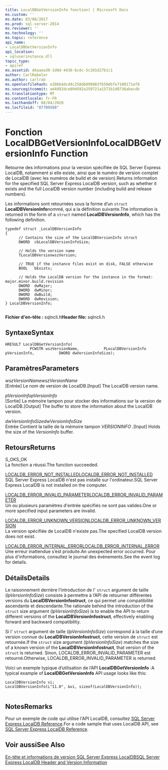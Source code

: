 ```yaml
---
title: LocalDBGetVersionInfo fonction) | Microsoft Docs
ms.custom: ''
ms.date: 03/08/2017
ms.prod: sql-server-2014
ms.reviewer: ''
ms.technology: ''
ms.topic: reference
api_name:
- LocalDBGetVersionInfo
api_location:
- sqluserinstance.dll
topic_type:
- apiref
ms.assetid: d4aaea30-1d0d-4436-bcdc-5c101d27b1c1
author: CarlRabeler
ms.author: carlrab
ms.openlocfilehash: e30bb4dcd4c258db899883f650dbfe7100171ef8
ms.sourcegitcommit: ad4d92dce894592a259721a1571b1d8736abacdb
ms.translationtype: MT
ms.contentlocale: fr-FR
ms.lasthandoff: 08/04/2020
ms.locfileid: "87709508"
---
```

# <a name="localdbgetversioninfo-function"></a><span data-ttu-id="1dc7a-102">Fonction LocalDBGetVersionInfo</span><span class="sxs-lookup"><span data-stu-id="1dc7a-102">LocalDBGetVersionInfo Function</span></span>
  <span data-ttu-id="1dc7a-103">Retourne des informations pour la version spécifiée de SQL Server Express LocalDB, notamment si elle existe, ainsi que le numéro de version complet de LocalDB (avec les numéros de build et de version).</span><span class="sxs-lookup"><span data-stu-id="1dc7a-103">Returns information for the specified SQL Server Express LocalDB version, such as whether it exists and the full LocalDB version number (including build and release numbers).</span></span>  
  
 <span data-ttu-id="1dc7a-104">Les informations sont retournées sous la forme d’un `struct` **LocalDBVersionInfo**nommé, qui a la définition suivante.</span><span class="sxs-lookup"><span data-stu-id="1dc7a-104">The information is returned in the form of a `struct` named **LocalDBVersionInfo**, which has the following definition.</span></span>  
  
```  
typedef struct _LocalDBVersionInfo  
{  
      // Contains the size of the LocalDBVersionInfo struct  
      DWORD  cbLocalDBVersionInfoSize;  
  
      // Holds the version name  
      TLocalDBVersionwszVersion;  
  
      // TRUE if the instance files exist on disk, FALSE otherwise  
      BOOL   bExists;  
  
      // Holds the LocalDB version for the instance in the format: major.minor.build.revision  
      DWORD  dwMajor;  
      DWORD  dwMinor;  
      DWORD  dwBuild;  
      DWORD  dwRevision;  
} LocalDBVersionInfo;  
  
```  
  
 <span data-ttu-id="1dc7a-105">**Fichier d'en-tête :** sqlncli.h</span><span class="sxs-lookup"><span data-stu-id="1dc7a-105">**Header file:** sqlncli.h</span></span>  
  
## <a name="syntax"></a><span data-ttu-id="1dc7a-106">Syntaxe</span><span class="sxs-lookup"><span data-stu-id="1dc7a-106">Syntax</span></span>  
  
```  
HRESULT LocalDBGetVersionInfo(  
           PCWSTR wszVersionName,           PLocalDBVersionInfo pVersionInfo,           DWORD dwVersionInfoSize);  
```  
  
## <a name="parameters"></a><span data-ttu-id="1dc7a-107">Paramètres</span><span class="sxs-lookup"><span data-stu-id="1dc7a-107">Parameters</span></span>  
 <span data-ttu-id="1dc7a-108">*wszVersionName*</span><span class="sxs-lookup"><span data-stu-id="1dc7a-108">*wszVersionName*</span></span>  
 <span data-ttu-id="1dc7a-109">[Entrée] Le nom de version de LocalDB.</span><span class="sxs-lookup"><span data-stu-id="1dc7a-109">[Input] The LocalDB version name.</span></span>  
  
 <span data-ttu-id="1dc7a-110">*pVersionInfo*</span><span class="sxs-lookup"><span data-stu-id="1dc7a-110">*pVersionInfo*</span></span>  
 <span data-ttu-id="1dc7a-111">[Sortie] La mémoire tampon pour stocker des informations sur la version de LocalDB.</span><span class="sxs-lookup"><span data-stu-id="1dc7a-111">[Output] The buffer to store the information about the LocalDB version.</span></span>  
  
 <span data-ttu-id="1dc7a-112">*dwVersionInfoSize*</span><span class="sxs-lookup"><span data-stu-id="1dc7a-112">*dwVersionInfoSize*</span></span>  
 <span data-ttu-id="1dc7a-113">Entrée Contient la taille de la mémoire tampon *VERSIONINFO* .</span><span class="sxs-lookup"><span data-stu-id="1dc7a-113">[Input] Holds the size of the *VersionInfo* buffer.</span></span>  
  
## <a name="returns"></a><span data-ttu-id="1dc7a-114">Retours</span><span class="sxs-lookup"><span data-stu-id="1dc7a-114">Returns</span></span>  
 <span data-ttu-id="1dc7a-115">S_OK</span><span class="sxs-lookup"><span data-stu-id="1dc7a-115">S_OK</span></span>  
 <span data-ttu-id="1dc7a-116">La fonction a réussi.</span><span class="sxs-lookup"><span data-stu-id="1dc7a-116">The function succeeded.</span></span>  
  
 [<span data-ttu-id="1dc7a-117">LOCALDB_ERROR_NOT_INSTALLED</span><span class="sxs-lookup"><span data-stu-id="1dc7a-117">LOCALDB_ERROR_NOT_INSTALLED</span></span>](../express-localdb-error-messages/localdb-error-not-installed.md)  
 <span data-ttu-id="1dc7a-118">SQL Server Express LocalDB n'est pas installé sur l'ordinateur.</span><span class="sxs-lookup"><span data-stu-id="1dc7a-118">SQL Server Express LocalDB is not installed on the computer.</span></span>  
  
 [<span data-ttu-id="1dc7a-119">LOCALDB_ERROR_INVALID_PARAMETER</span><span class="sxs-lookup"><span data-stu-id="1dc7a-119">LOCALDB_ERROR_INVALID_PARAMETER</span></span>](../express-localdb-error-messages/localdb-error-invalid-parameter.md)  
 <span data-ttu-id="1dc7a-120">Un ou plusieurs paramètres d'entrée spécifiés ne sont pas valides.</span><span class="sxs-lookup"><span data-stu-id="1dc7a-120">One or more specified input parameters are invalid.</span></span>  
  
 [<span data-ttu-id="1dc7a-121">LOCALDB_ERROR_UNKNOWN_VERSION</span><span class="sxs-lookup"><span data-stu-id="1dc7a-121">LOCALDB_ERROR_UNKNOWN_VERSION</span></span>](../express-localdb-error-messages/localdb-error-unknown-version.md)  
 <span data-ttu-id="1dc7a-122">La version spécifiée de LocalDB n'existe pas.</span><span class="sxs-lookup"><span data-stu-id="1dc7a-122">The specified LocalDB version does not exist.</span></span>  
  
 [<span data-ttu-id="1dc7a-123">LOCALDB_ERROR_INTERNAL_ERROR</span><span class="sxs-lookup"><span data-stu-id="1dc7a-123">LOCALDB_ERROR_INTERNAL_ERROR</span></span>](../express-localdb-error-messages/localdb-error-internal-error.md)  
 <span data-ttu-id="1dc7a-124">Une erreur inattendue s’est produite.</span><span class="sxs-lookup"><span data-stu-id="1dc7a-124">An unexpected error occurred.</span></span> <span data-ttu-id="1dc7a-125">Pour plus d'informations, consultez le journal des événements.</span><span class="sxs-lookup"><span data-stu-id="1dc7a-125">See the event log for details.</span></span>  
  
## <a name="details"></a><span data-ttu-id="1dc7a-126">Détails</span><span class="sxs-lookup"><span data-stu-id="1dc7a-126">Details</span></span>  
 <span data-ttu-id="1dc7a-127">Le raisonnement derrière l’introduction de l' `struct` argument de taille (*lpVersionInfoSize*) consiste à permettre à l’API de retourner différentes versions du **LocalDBVersionInfostruct**, ce qui permet une compatibilité ascendante et descendante.</span><span class="sxs-lookup"><span data-stu-id="1dc7a-127">The rationale behind the introduction of the `struct` size argument (*lpVersionInfoSize*) is to enable the API to return different versions of the **LocalDBVersionInfostruct**, effectively enabling forward and backward compatibility.</span></span>  
  
 <span data-ttu-id="1dc7a-128">Si l' `struct` argument de taille (*lpVersionInfoSize*) correspond à la taille d’une version connue du **LocalDBVersionInfostruct**, cette version de `struct` est retournée.</span><span class="sxs-lookup"><span data-stu-id="1dc7a-128">If the `struct` size argument (*lpVersionInfoSize*) matches the size of a known version of the **LocalDBVersionInfostruct**, that version of the `struct` is returned.</span></span> <span data-ttu-id="1dc7a-129">Sinon, LOCALDB_ERROR_INVALID_PARAMETER est retourné.</span><span class="sxs-lookup"><span data-stu-id="1dc7a-129">Otherwise, LOCALDB_ERROR_INVALID_PARAMETER is returned.</span></span>  
  
 <span data-ttu-id="1dc7a-130">Voici un exemple typique d’utilisation de l’API **LocalDBGetVersionInfo** :</span><span class="sxs-lookup"><span data-stu-id="1dc7a-130">A typical example of **LocalDBGetVersionInfo** API usage looks like this:</span></span>  
  
```  
LocalDBVersionInfo vi;  
LocalDBVersionInfo(L"11.0", &vi, sizeof(LocalDBVersionInfo));  
  
```  
  
## <a name="remarks"></a><span data-ttu-id="1dc7a-131">Notes</span><span class="sxs-lookup"><span data-stu-id="1dc7a-131">Remarks</span></span>  
 <span data-ttu-id="1dc7a-132">Pour un exemple de code qui utilise l'API LocalDB, consultez [SQL Server Express LocalDB Reference](../sql-server-express-localdb-reference.md).</span><span class="sxs-lookup"><span data-stu-id="1dc7a-132">For a code sample that uses LocalDB API, see [SQL Server Express LocalDB Reference](../sql-server-express-localdb-reference.md).</span></span>  
  
## <a name="see-also"></a><span data-ttu-id="1dc7a-133">Voir aussi</span><span class="sxs-lookup"><span data-stu-id="1dc7a-133">See Also</span></span>  
 [<span data-ttu-id="1dc7a-134">En-tête et informations de version SQL Server Express LocalDB</span><span class="sxs-lookup"><span data-stu-id="1dc7a-134">SQL Server Express LocalDB Header and Version Information</span></span>](sql-server-express-localdb-header-and-version-information.md)  
  
  
